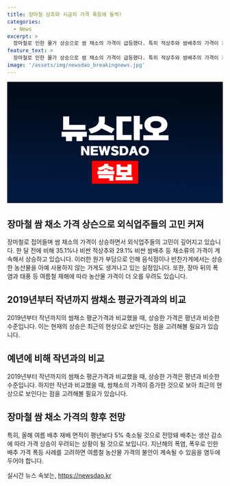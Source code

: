 ```yaml
---
title: 장마철 상추와 시금치 가격 폭등에 들썩!
categories:
  - News
excerpt: >
  장마철로 인한 물가 상승으로 쌈 채소의 가격이 급등했다. 특히 적상추와 쌈배추의 가격이 최대 29.1%까지 상승하여 외식업주들의 고민이 깊어지고 있다. 시금치와 당근의 가격 또한 크게 상승하여 가격 부담이 커진 농산물을 사용하지 않는 음식점과 반찬가게가 늘어나고 있다. 이러한 상황에서 장마 뒤의 폭염과 태풍으로 인해 농산물값이 더 오를 수 있는 상황이 예상되고 있다. 특히 올해 여름 배추 생산이 줄어들 것으로 예상되어 가격 상승 우려가 커지고 있다.
feature_text: >
  장마철로 인한 물가 상승으로 쌈 채소의 가격이 급등했다. 특히 적상추와 쌈배추의 가격이 최대 29.1%까지 상승하여 외식업주들의 고민이 깊어지고 있다. 시금치와 당근의 가격 또한 크게 상승하여 가격 부담이 커진 농산물을 사용하지 않는 음식점과 반찬가게가 늘어나고 있다. 이러한 상황에서 장마 뒤의 폭염과 태풍으로 인해 농산물값이 더 오를 수 있는 상황이 예상되고 있다. 특히 올해 여름 배추 생산이 줄어들 것으로 예상되어 가격 상승 우려가 커지고 있다.
image: '/assets/img/newsdao_breakingnews.jpg'
---
```


<p><img src="/assets/img/newsdao_breakingnews.jpg" alt="bookingtag 속보" /></p>

<h2 data-ke-size="size26">장마철 쌈 채소 가격 상슨으로 외식업주들의 고민 커져</h2>

<p data-ke-size="size16">장마철로 접어들며 쌈 채소의 가격이 상승하면서 외식업주들의 고민이 깊어지고 있습니다. 한 달 전에 비해 35.1%나 비싼 적상추와 29.1% 비싼 쌈배추 등 채소류의 가격이 계속해서 상승하고 있습니다. 이러한 원가 부담으로 인해 음식점이나 반찬가게에서는 상승한 농산물을 아예 사용하지 않는 가게도 생겨나고 있는 실정입니다. 또한, 장마 뒤의 폭염과 태풍 등 여름철 재해에 따라 농산물 가격이 더 오를 우려도 있습니다.</p>

<h2 data-ke-size="size26">2019년부터 작년까지 쌈채소 평균가격과의 비교</h2>

<p data-ke-size="size16">2019년부터 작년까지의 쌈채소 평균가격과 비교했을 때, 상승한 가격은 평년과 비슷한 수준입니다. 이는 현재의 상승은 최근의 현상으로 보인다는 점을 고려해볼 필요가 있습니다.</p>

<h2 data-ke-size="size26">예년에 비해 작년과의 비교</h2>

<p data-ke-size="size16">2019년부터 작년까지의 쌈채소 평균가격과 비교했을 때, 상승한 가격은 평년과 비슷한 수준입니다. 하지만 작년과 비교했을 때, 쌈채소의 가격이 증가한 것으로 보아 최근의 현상으로 보인다는 점을 고려해볼 필요가 있습니다.</p>

<h2 data-ke-size="size26">장마철 쌈 채소 가격의 향후 전망</h2>

<p data-ke-size="size16">특히, 올해 여름 배추 재배 면적이 평년보다 5% 축소될 것으로 전망돼 배추는 생산 감소에 따라 가격 상승이 우려되는 상황이 될 것으로 보입니다. 지난해의 폭염, 폭우로 인한 배추 가격 폭등 사례를 고려하면 여름철 농산물 가격의 불안이 계속될 수 있음을 염두에 두어야 합니다.</p>
실시간 뉴스 속보는, <a href="https://newsdao.kr" rel="dofollow">https://newsdao.kr</a>


